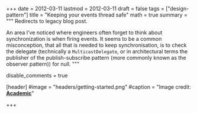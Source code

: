 +++
date = 2012-03-11
lastmod = 2012-03-11
draft = false
tags = ["design-pattern"]
title = "Keeping your events thread safe"
math = true
summary = """
Redirects to legacy blog post.

An area I’ve noticed where engineers often forget to think about synchronization is when firing events. It seems to be a common misconception, that all that is needed to keep synchronisation, is to check the delegate (technically a `MulticastDelegate`, or in architectural terms the publisher of the publish-subscribe pattern (more commonly known as the observer pattern)) for null.
"""

disable_comments = true

[header]
#image = "headers/getting-started.png"
#caption = "Image credit: [**Academic**](https://github.com/gcushen/hugo-academic/)"

+++

<html>
  <head>
    <title>Keeping your events thread safe</title>
    <link rel="canonical" href="https://binarymist.wordpress.com/2012/03/11/keeping-your-events-thread-safe/"/>
    <meta http-equiv="content-type" content="text/html; charset=utf-8"/>
    <meta http-equiv="refresh" content="2; url=https://binarymist.wordpress.com/2012/03/11/keeping-your-events-thread-safe/"/>
  </head>
</html>
